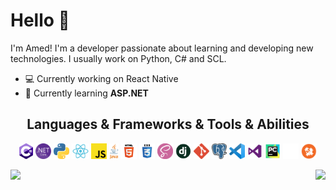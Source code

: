 <h1>Hello 👋</h1>

I'm Amed! I'm a developer passionate about learning and developing new technologies. I usually work on Python, C# and SCL.
- 💻 Currently working on React Native
- 🌱 Currently learning <strong>ASP.NET</strong>
<p>

<h2 align="center">Languages & Frameworks & Tools & Abilities</h2>
<p align="center">
  <code><img title="C#" height="25" src="images/csharpLogo.png"></code>
  <code><img title=".NET Core" height="25" src="images/dotnetCoreLogo.png"></code>
  <code><img title="Python" height="25" src="images/pythonLogo.png"></code>
  <code><img title="React" height="25" src="images/reactLogo.png"></code>
  <code><img title="Javascript" height="25" src="images/javascriptLogo.png"></code>
  <code><img title="Java" height="25" src="images/javaLogo.png"></code>  
  <code><img title="HTML5" height="25" src="images/html5Logo.png"></code>
  <code><img title="CSS3" height="25" src="images/css3Logo.png"></code>
  <code><img title="SASS" height="25" src="images/sassLogo.png"></code>
  <code><img title="Django" height="25" src="images/djangoLogo.png"></code>
  <code><img title="Git" height="25" src="images/gitLogo.png"></code>
  <code><img title="PostgreSQL" height="25" src="images/postgreLogo.png"></code>
  <code><img title="Visual Studio Code" height="25" src="images/vsCodeLogo.png"></code>
  <code><img title="Microsoft Visual Studio" height="25" src="images/vsLogo.png"></code>
  <code><img title="PyCharm" height="25" src="images/pyCharmLogo.png"></code>
  <code><img title="Gamemaker Studio" height="25" src="images/gmsLogo.png"></code>
  <code><img title="Problem Solving" height="25" src="images/problemSolvingLogo.png"></code>
</p>

<p>
  <a href="https://github.com/anuraghazra/github-readme-stats" title="Go to Source">
    <img align="left" src="https://github-readme-stats.vercel.app/api?username=ozamed&show_icons=true&count_private=true&hide_border=true&theme=gotham">
    <img align="right" src="https://github-readme-stats.vercel.app/api/top-langs/?username=ozamed&show_icons=true&hide_border=true&theme=tokyonight" />
  </a>
</p>
